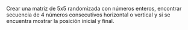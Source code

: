 Crear una matriz de 5x5 randomizada con números enteros, encontrar secuencia de 4
números consecutivos horizontal o vertical y si se encuentra mostrar la posición inicial y
final.